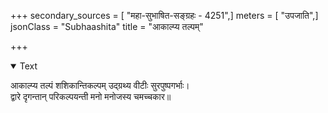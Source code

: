 +++
secondary_sources = [ "महा-सुभाषित-सङ्ग्रहः - 4251",]
meters = [ "उपजाति",]
jsonClass = "Subhaashita"
title = "आकाल्प्य तल्पम्"

+++

<details open><summary>Text</summary>

आकाल्प्य तल्पं शशिकान्तिकल्पम् उद्ग्रथ्य वीटीः सुरपुष्पगर्भाः।  
द्वारे दृगन्तान् परिकल्पयन्ती मनो मनोजस्य चमच्चकार॥
</details>

